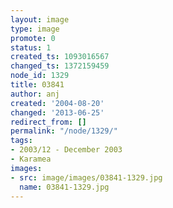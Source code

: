 ```yaml
---
layout: image
type: image
promote: 0
status: 1
created_ts: 1093016567
changed_ts: 1372159459
node_id: 1329
title: 03841
author: anj
created: '2004-08-20'
changed: '2013-06-25'
redirect_from: []
permalink: "/node/1329/"
tags:
- 2003/12 - December 2003
- Karamea
images:
- src: image/images/03841-1329.jpg
  name: 03841-1329.jpg
---
```


